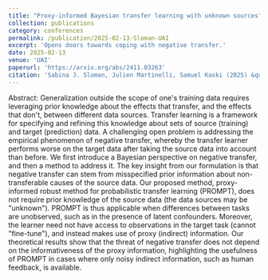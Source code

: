 ```yaml
---
title: "Proxy-informed Bayesian transfer learning with unknown sources"
collection: publications
category: conferences
permalink: /publication/2025-02-13-Sloman-UAI
excerpt: 'Opens doors towards coping with negative transfer.'
date: 2025-02-13
venue: 'UAI'
paperurl: 'https://arxiv.org/abs/2411.03263'
citation: 'Sabina J. Sloman, Julien Martinelli, Samuel Kaski (2025) &quot;Proxy-informed Bayesian transfer learning with unknown sources,&quot; in <i>Proc. UAI 2025,</i> accepted for publication.'
---
```


Abstract: Generalization outside the scope of one's training data
requires leveraging prior knowledge about the effects that transfer,
and the effects that don't, between different data sources. Transfer
learning is a framework for specifying and refining this knowledge
about sets of source (training) and target (prediction) data. A
challenging open problem is addressing the empirical phenomenon of
negative transfer, whereby the transfer learner performs worse on the
target data after taking the source data into account than before. We
first introduce a Bayesian perspective on negative transfer, and then
a method to address it. The key insight from our formulation is that
negative transfer can stem from misspecified prior information about
non-transferable causes of the source data. Our proposed method,
proxy-informed robust method for probabilistic transfer learning
(PROMPT), does not require prior knowledge of the source data (the
data sources may be "unknown"). PROMPT is thus applicable when
differences between tasks are unobserved, such as in the presence of
latent confounders. Moreover, the learner need not have access to
observations in the target task (cannot "fine-tune"), and instead
makes use of proxy (indirect) information. Our theoretical results
show that the threat of negative transfer does not depend on the
informativeness of the proxy information, highlighting the usefulness
of PROMPT in cases where only noisy indirect information, such as
human feedback, is available.
